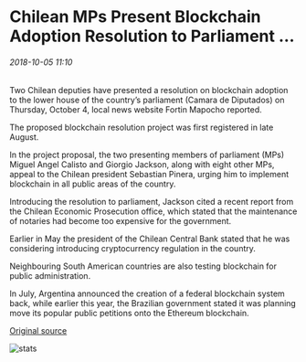 # Chilean MPs Present Blockchain Adoption Resolution to Parliament ...

###### 2018-10-05 11:10

Two Chilean deputies have presented a resolution on blockchain adoption to the lower house of the country’s parliament (Camara de Diputados) on Thursday, October 4, local news website Fortin Mapocho reported.

The proposed blockchain resolution project was first registered in late August.

In the project proposal, the two presenting members of parliament (MPs) Miguel Angel Calisto and Giorgio Jackson, along with eight other MPs, appeal to the Chilean president Sebastian Pinera, urging him to implement blockchain in all public areas of the country.

Introducing the resolution to parliament, Jackson cited a recent report from the Chilean Economic Prosecution office, which stated that the maintenance of notaries had become too expensive for the government.

Earlier in May the president of the Chilean Central Bank stated that he was considering introducing cryptocurrency regulation in the country.

Neighbouring South American countries are also testing blockchain for public administration.

In July, Argentina announced the creation of a federal blockchain system back, while earlier this year, the Brazilian government stated it was planning move its popular public petitions onto the Ethereum blockchain.

[Original source](https://cointelegraph.com/news/chilean-mps-present-blockchain-adoption-resolution-to-parliament)

![stats](https://c.statcounter.com/11760860/0/a89fa40b/1/ "stats")